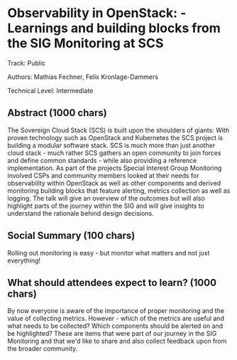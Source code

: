 # Observability in OpenStack: - Learnings and building blocks from the SIG Monitoring at SCS

Track: Public

Authors: Mathias Fechner, Felix Kronlage-Dammers

Technical Level: Intermediate

## Abstract (1000 chars)

The Sovereign Cloud Stack (SCS) is built upon the shoulders of giants: With proven technology such
as OpenStack and Kubernetes the SCS project is building a modular software stack. SCS is much more
than just another cloud stack - much rather SCS gathers an open community to join forces and define
common standards - while also providing a reference implementation.
As part of the projects Special Interest Group Monitoring involved CSPs and community members looked
at their needs for observability within OpenStack as well as other components and derived monitoring
building blocks that feature alerting, metrics collection as well as logging. The talk will give
an overview of the outcomes but will also highlight parts of the journey within the SIG and will
give insights to understand the rationale behind design decisions.

## Social Summary (100 chars)

Rolling out monitoring is easy - but monitor what matters and not just everything!

## What should attendees expect to learn? (1000 chars)

By now everyone is aware of the importance of proper monitoring and the value of collecting
metrics. However - which of the metrics are useful and what needs to be collected? Which components
should be alerted on and be highlighted? 
These are items that were part of our journey in the SIG Monitoring and that we'd like to share and
also collect feedback upon from the broader community.

